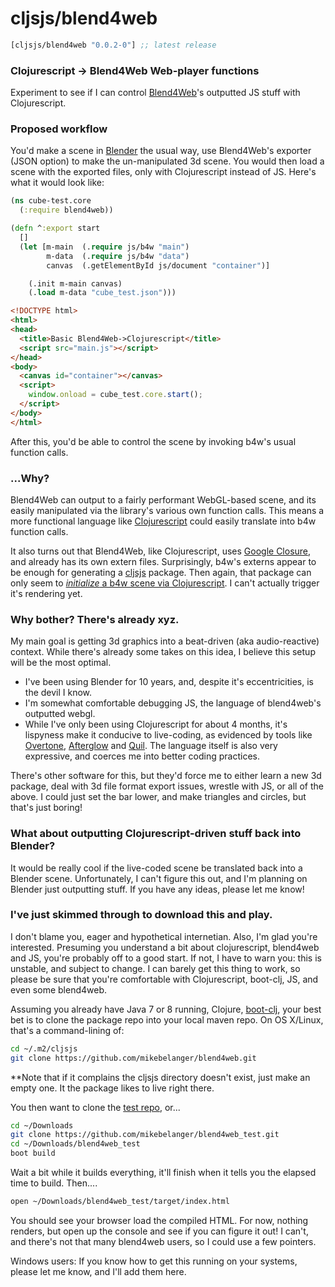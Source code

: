 # cljsjs/blend4web

[](dependency)
```clojure
[cljsjs/blend4web "0.0.2-0"] ;; latest release
```
[](/dependency)

### Clojurescript -> Blend4Web Web-player functions

Experiment to see if I can control [Blend4Web](http://www.blend4web.org/)'s outputted JS stuff with Clojurescript.

### Proposed workflow

You'd make a scene in [Blender](http://www.blender.org/) the usual way, use Blend4Web's exporter (JSON option) to make the un-manipulated 3d scene.  You would then load a scene with the exported files, only with Clojurescript instead of JS.  Here's what it would look like:
```clojure
(ns cube-test.core
  (:require blend4web))

(defn ^:export start
  []
  (let [m-main  (.require js/b4w "main")
        m-data  (.require js/b4w "data")
        canvas  (.getElementById js/document "container")]

    (.init m-main canvas)
    (.load m-data "cube_test.json")))
```

```html
<!DOCTYPE html>
<html>
<head>
  <title>Basic Blend4Web->Clojurescript</title>
  <script src="main.js"></script>
</head>
<body>
  <canvas id="container"></canvas>
  <script>
    window.onload = cube_test.core.start();
  </script>
</body>
</html>
```

After this, you'd be able to control the scene by invoking b4w's usual function calls.

### ...Why?

Blend4Web can output to a fairly performant WebGL-based scene, and its easily manipulated via the library's various own function calls. This means a more functional language like [Clojurescript](http://www.clojurescript.org/) could easily translate into b4w function calls.

It also turns out that Blend4Web, like Clojurescript, uses [Google Closure](https://developers.google.com/closure/), and already has its own extern files.  Surprisingly, b4w's externs appear to be enough for generating a [cljsjs](http://cljsjs.github.io/) package.  Then again, that package can only seem to [*initialize* a b4w scene via Clojurescript](https://github.com/mikebelanger/blend4web_test). I can't actually trigger it's rendering yet.


### Why bother?  There's already xyz.

My main goal is getting 3d graphics into a beat-driven (aka audio-reactive) context.  While there's already some takes on this idea, I believe this setup will be the most optimal.

- I've been using Blender for 10 years, and, despite it's eccentricities, is the devil I know.
- I'm somewhat comfortable debugging JS, the language of blend4web's outputted webgl.
- While I've only been using Clojurescript for about 4 months, it's lispyness make it conducive to live-coding, as evidenced by tools like [Overtone](http://overtone.github.io/), [Afterglow](https://github.com/brunchboy/afterglow) and [Quil](http://www.quil.info/).  The language itself is also very expressive, and coerces me into better coding practices.

There's other software for this, but they'd force me to either learn a new 3d package, deal with 3d file format export issues, wrestle with JS, or all of the above.  I could just set the bar lower, and make triangles and circles, but that's just boring!

### What about outputting Clojurescript-driven stuff back into Blender?

It would be really cool if the live-coded scene be translated back into a Blender scene. Unfortunately, I can't figure this out, and I'm planning on Blender just outputting stuff.  If you have any ideas, please let me know!

### I've just skimmed through to download this and play.

I don't blame you, eager and hypothetical internetian.  Also, I'm glad you're interested.  Presuming you understand a bit about clojurescript, blend4web and JS, you're probably off to a good start.  If not, I have to warn you: this is unstable, and subject to change.  I can barely get this thing to work, so please be sure that you're comfortable with Clojurescript, boot-clj, JS, and even some blend4web.

Assuming you already have Java 7 or 8 running, Clojure, [boot-clj](http://www.boot-clj.com/), your best bet is to clone the package repo into your local maven repo.  On OS X/Linux, that's a command-lining of:

```bash
cd ~/.m2/cljsjs
git clone https://github.com/mikebelanger/blend4web.git
```
**Note that if it complains the cljsjs directory doesn't exist, just make an empty one.  It the package likes to live right there.

You then want to clone the [test repo](https://github.com/mikebelanger/blend4web_test), or...

```bash
cd ~/Downloads
git clone https://github.com/mikebelanger/blend4web_test.git
cd ~/Downloads/blend4web_test
boot build
```

Wait a bit while it builds everything, it'll finish when it tells you the elapsed time to build.  Then....

```bash
open ~/Downloads/blend4web_test/target/index.html
```

You should see your browser load the compiled HTML.  For now, nothing renders, but open up the console and see if you can figure it out!  I can't, and there's not that many blend4web users, so I could use a few pointers.

Windows users: If you know how to get this running on your systems, please let me know, and I'll add them here.
